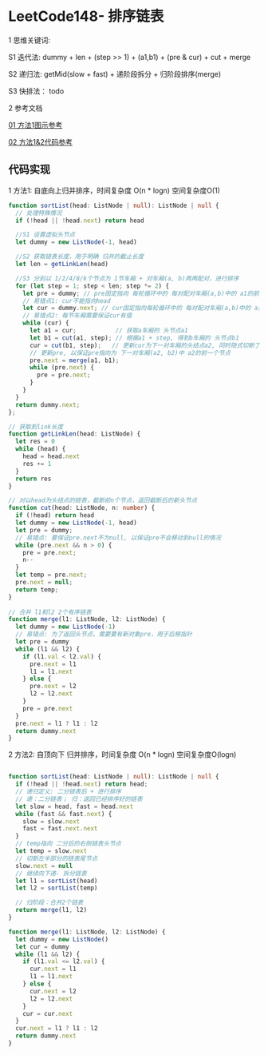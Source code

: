 
# LeetCode148- 排序链表

1 思维关键词: 

S1 迭代法: dummy + len + (step >> 1) + (a1,b1) + (pre & cur) + cut + merge

S2 递归法: getMid(slow + fast) +  递阶段拆分 + 归阶段排序(merge)

S3 快排法： todo

2 参考文档

[01 方法1图示参考](https://leetcode.cn/problems/sort-list/solution/sort-list-gui-bing-pai-xu-lian-biao-by-jyd/)

[02 方法1&2代码参考](https://leetcode.cn/problems/sort-list/solution/pai-xu-lian-biao-di-gui-die-dai-xiang-jie-by-cherr/)


## 代码实现

1 方法1: 自底向上归并排序，时间复杂度 O(n * logn)  空间复杂度O(1)

```ts
function sortList(head: ListNode | null): ListNode | null {
  // 处理特殊情况
  if (!head || !head.next) return head

  //S1 设置虚拟头节点
  let dummy = new ListNode(-1, head)

  //S2 获取链表长度，用于明确 归并的截止长度
  let len = getLinkLen(head)

  //S3 分别以 1/2/4/8/k个节点为 1节车厢 + 对车厢(a, b)两两配对，进行排序
  for (let step = 1; step < len; step *= 2) {
    let pre = dummy; // pre固定指向 每轮循环中的 每对配对车厢(a,b)中的 a1的前一个节点
    // 易错点1: cur不能指向head 
    let cur = dummy.next; // cur固定指向每轮循环中的 每对配对车厢(a,b)中的 a头节点
    // 易错点2: 每节车厢需要保证cur有值
    while (cur) {       
      let a1 = cur;           // 获取a车厢的 头节点a1
      let b1 = cut(a1, step); // 根据a1 + step, 得到b车厢的 头节点b1
      cur = cut(b1, step);   // 更新cur为下一对车厢的头结点a2, 同时隐式切断了b1的尾节点
      // 更新pre, 以保证pre指向为 下一对车厢(a2, b2)中 a2的前一个节点
      pre.next = merge(a1, b1);
      while (pre.next) {
        pre = pre.next;
      }
    }
  }
  return dummy.next;
};

// 获取到link长度
function getLinkLen(head: ListNode) {
  let res = 0
  while (head) {
    head = head.next
    res += 1
  }
  return res
}

// 对以head为头结点的链表，截断前n个节点，返回截断后的新头节点
function cut(head: ListNode, n: number) {
  if (!head) return head
  let dummy = new ListNode(-1, head)
  let pre = dummy;
  // 易错点: 要保证pre.next不为null, 以保证pre不会移动到null的情况
  while (pre.next && n > 0) {
    pre = pre.next;
    n--
  }
  let temp = pre.next;
  pre.next = null;
  return temp;
}
    
// 合并 l1和l2 2个有序链表
function merge(l1: ListNode, l2: ListNode) {
  let dummy = new ListNode(-1)
  // 易错点: 为了返回头节点，需要要有新对象pre，用于后移指针
  let pre = dummy
  while (l1 && l2) {
    if (l1.val < l2.val) {
      pre.next = l1
      l1 = l1.next
    } else {
      pre.next = l2
      l2 = l2.next
    }
    pre = pre.next
  }
  pre.next = l1 ? l1 : l2
  return dummy.next
}
```

2 方法2: 自顶向下 归并排序，时间复杂度 O(n * logn)  空间复杂度O(logn)
```ts

function sortList(head: ListNode | null): ListNode | null {
  if (!head || !head.next) return head;
  // 递归定义: 二分链表后 + 进行排序
  // 递：二分链表； 归：返回已经排序好的链表
  let slow = head, fast = head.next
  while (fast && fast.next) {
    slow = slow.next
    fast = fast.next.next
  }
  // temp指向 二分后的右侧链表头节点
  let temp = slow.next
  // 切断左半部分的链表尾节点
  slow.next = null
  // 继续向下递- 拆分链表
  let l1 = sortList(head)
  let l2 = sortList(temp)

  // 归阶段：合并2个链表
  return merge(l1, l2)
}

function merge(l1: ListNode, l2: ListNode) {
  let dummy = new ListNode()
  let cur = dummy
  while (l1 && l2) {
    if (l1.val <= l2.val) {
      cur.next = l1
      l1 = l1.next
    } else {
      cur.next = l2
      l2 = l2.next
    }
    cur = cur.next
  }
  cur.next = l1 ? l1 : l2
  return dummy.next
}
```